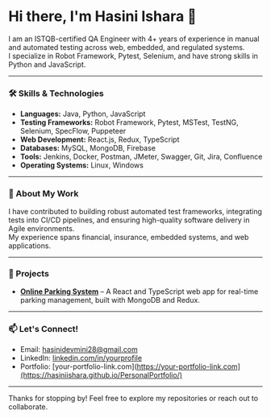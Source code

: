 # Hi there, I'm Hasini Ishara 👋

I am an ISTQB-certified QA Engineer with 4+ years of experience in manual and automated testing across web, embedded, and regulated systems.  
I specialize in Robot Framework, Pytest, Selenium, and have strong skills in Python and JavaScript.

---

### 🛠️ Skills & Technologies

- **Languages:** Java, Python, JavaScript  
- **Testing Frameworks:** Robot Framework, Pytest, MSTest, TestNG, Selenium, SpecFlow, Puppeteer  
- **Web Development:** React.js, Redux, TypeScript  
- **Databases:** MySQL, MongoDB, Firebase  
- **Tools:** Jenkins, Docker, Postman, JMeter, Swagger, Git, Jira, Confluence  
- **Operating Systems:** Linux, Windows  

---

### 📂 About My Work

I have contributed to building robust automated test frameworks, integrating tests into CI/CD pipelines, and ensuring high-quality software delivery in Agile environments.  
My experience spans financial, insurance, embedded systems, and web applications.

---

### 🚀 Projects

- **[Online Parking System](https://github.com/hasiniishara/OnlineParkingSystem)** – A React and TypeScript web app for real-time parking management, built with MongoDB and Redux.

---

### 📫 Let's Connect!

- Email: [hasinidevmini28@gmail.com](mailto:hasinidevmini28@gmail.com)  
- LinkedIn: [linkedin.com/in/yourprofile](https://www.linkedin.com/in/hasini-ishara-94329516b/)  
- Portfolio: [your-portfolio-link.com](https://your-portfolio-link.com](https://hasiniishara.github.io/PersonalPortfolio/)

---

Thanks for stopping by! Feel free to explore my repositories or reach out to collaborate.
